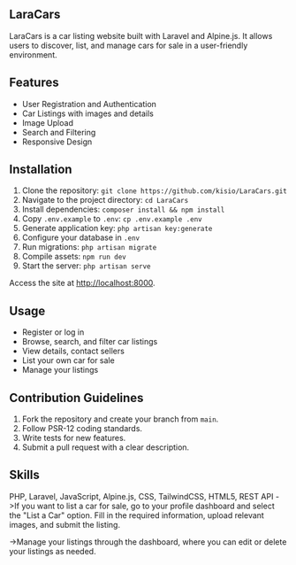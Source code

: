 ## LaraCars

LaraCars is a car listing website built with Laravel and Alpine.js. It allows users to discover, list, and manage cars for sale in a user-friendly environment.

## Features
- User Registration and Authentication
- Car Listings with images and details
- Image Upload
- Search and Filtering
- Responsive Design

## Installation
1. Clone the repository: `git clone https://github.com/kisio/LaraCars.git`
2. Navigate to the project directory: `cd LaraCars`
3. Install dependencies: `composer install && npm install`
4. Copy `.env.example` to `.env`: `cp .env.example .env`
5. Generate application key: `php artisan key:generate`
6. Configure your database in `.env`
7. Run migrations: `php artisan migrate`
8. Compile assets: `npm run dev`
9. Start the server: `php artisan serve`

Access the site at [http://localhost:8000](http://localhost:8000).

## Usage
- Register or log in
- Browse, search, and filter car listings
- View details, contact sellers
- List your own car for sale
- Manage your listings

## Contribution Guidelines
1. Fork the repository and create your branch from `main`.
2. Follow PSR-12 coding standards.
3. Write tests for new features.
4. Submit a pull request with a clear description.

## Skills
PHP, Laravel, JavaScript, Alpine.js, CSS, TailwindCSS, HTML5, REST API
->If you want to list a car for sale, go to your profile dashboard and select the "List a Car" option. Fill in the required information, upload relevant images, and submit the listing.<br>

->Manage your listings through the dashboard, where you can edit or delete your listings as needed.<br><br>
